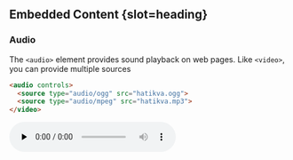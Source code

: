 ## Embedded Content {slot=heading}

### Audio
The `<audio>` element provides sound playback on web pages. Like `<video>`, you 
can provide multiple sources

```html
<audio controls>
  <source type="audio/ogg" src="hatikva.ogg">
  <source type="audio/mpeg" src="hatikva.mp3">
</video>
```

<audio controls preload="none" height="32" width="220">
  <source type="audio/ogg; codecs=vorbis" src="https://upload.wikimedia.org/wikipedia/commons/2/26/Hatikvah_instrumental.ogg">
  <source type="audio/mpeg" src="https://upload.wikimedia.org/wikipedia/commons/transcoded/2/26/Hatikvah_instrumental.ogg/Hatikvah_instrumental.ogg.mp3">
</audio>
